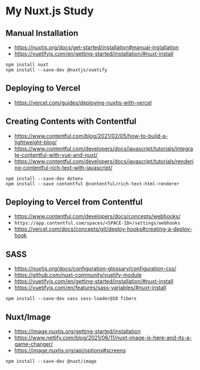 # My Nuxt.js Study

## Manual Installation
- https://nuxtjs.org/docs/get-started/installation#manual-installation
- https://vuetifyjs.com/en/getting-started/installation/#nuxt-install

```
npm install nuxt
npm install --save-dev @nuxtjs/vuetify
```

## Deploying to Vercel
- https://vercel.com/guides/deploying-nuxtjs-with-vercel

## Creating Contents with Contentful
- https://www.contentful.com/blog/2021/02/05/how-to-build-a-lightweight-blog/
- https://www.contentful.com/developers/docs/javascript/tutorials/integrate-contentful-with-vue-and-nuxt/
- https://www.contentful.com/developers/docs/javascript/tutorials/rendering-contentful-rich-text-with-javascript/

```
npm install --save-dev dotenv
npm install --save contentful @contentful/rich-text-html-renderer
```

## Deploying to Vercel from Contentful
- https://www.contentful.com/developers/docs/concepts/webhooks/
- `https://app.contentful.com/spaces/<SPACE-ID>/settings/webhooks`
- https://vercel.com/docs/concepts/git/deploy-hooks#creating-a-deploy-hook

## SASS
- https://nuxtjs.org/docs/configuration-glossary/configuration-css/
- https://github.com/nuxt-community/vuetify-module
- https://vuetifyjs.com/en/getting-started/installation/#nuxt-install
- https://vuetifyjs.com/en/features/sass-variables/#nuxt-install

```
npm install --save-dev sass sass-loader@10 fibers
```

## Nuxt/Image
- https://image.nuxtjs.org/getting-started/installation
- https://www.netlify.com/blog/2021/06/11/nuxt-image-is-here-and-its-a-game-changer/
- https://image.nuxtjs.org/api/options#screens

```
npm install --save-dev @nuxt/image
```
